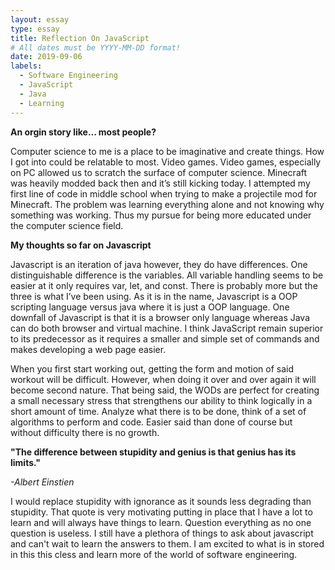 ```yaml
---
layout: essay
type: essay
title: Reflection On JavaScript
# All dates must be YYYY-MM-DD format!
date: 2019-09-06
labels:
  - Software Engineering
  - JavaScript
  - Java
  - Learning
---
```

**An orgin story like... most people?**

Computer science to me is a place to be imaginative and create things. How I got into could be relatable to most. Video games. Video games, especially on PC allowed us to scratch the surface of computer science. Minecraft was heavily modded back then and it’s still kicking today. I attempted my first line of code in middle school when trying to make a projectile mod for Minecraft. The problem was learning everything alone and not knowing why something was working. Thus my pursue for being more educated under the computer science field.

**My thoughts so far on Javascript**

Javascript is an iteration of java however, they do have differences. One distinguishable difference is the variables. All variable handling seems to be easier at it only requires var, let, and const. There is probably more but the three is what I’ve been using. As it is in the name, Javascript is a OOP scripting language versus java where it is just a OOP language. One downfall of Javascript is that it is a browser only language whereas Java can do both browser and virtual machine. I think JavaScript remain superior to its predecessor as it requires a smaller and simple set of commands and makes developing a web page easier.

When you first start working out, getting the form and motion of said workout will be difficult. However, when doing it over and over again it will become second nature. That being said, the WODs are perfect for creating a small necessary stress that strengthens our ability to think logically in a short amount of time. Analyze what there is to be done, think of a set of algorithms to perform and code. Easier said than done of course but without difficulty there is no growth. 

**"The difference between stupidity and genius is that genius has its limits."** 

*-Albert Einstien*

I would replace stupidity with ignorance as it sounds less degrading than stupidity. That quote is very motivating putting in place that I have a lot to learn and will always have things to learn. Question everything as no one question is useless. I still have a plethora of things to ask about javascript and can't wait to learn the answers to them. I am excited to what is in stored in this this cless and learn more of the world of software engineering.

